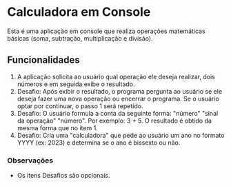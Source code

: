 # Calculadora em Console

Esta é uma aplicação em console que realiza operações matemáticas básicas (soma, subtração, multiplicação e divisão).

## Funcionalidades

1. A aplicação solicita ao usuário qual operação ele deseja realizar, dois números e em seguida exibe o resultado.
2. Desafio: Após exibir o resultado, o programa pergunta ao usuário se ele deseja fazer uma nova operação ou encerrar o programa. Se o usuário optar por continuar, o passo 1 será repetido.
3. Desafio: O usuário formula a conta da seguinte forma: "número" "sinal da operação" "número". Por exemplo: 3 + 5. O resultado é obtido da mesma forma que no item 1.
4. Desafio: Cria uma "calculadora" que pede ao usuário um ano no formato YYYY (ex: 2023) e determina se o ano é bissexto ou não.

### Observações
- Os itens Desafios são opcionais.
